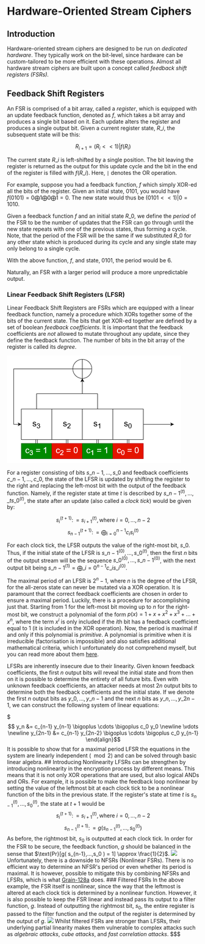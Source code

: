 # Hardware-Oriented Stream Ciphers

## Introduction

Hardware-oriented stream ciphers are designed to be run on _dedicated hardware_. They typically work on the bit-level, since hardware can be custom-tailored to be more efficient with these operations. Almost all hardware stream ciphers are built upon a concept called _feedback shift registers (FSRs)._

## Feedback Shift Registers

An FSR is comprised of a bit array, called a _register_, which is equipped with an update feedback function, denoted as $f$, which takes a bit array and produces a single bit based on it. Each update alters the register and produces a single output bit. Given a current register state, $R\_i$, the subsequent state will be this:

$$R_{i+1} = (R_i << 1) | f(R_i)$$

The current state $R\_i$ is left-shifted by a single position. The bit leaving the register is returned as the output for this update cycle and the bit in the end of the register is filled with $f(R\_i)$. Here, `|` denotes the OR operation.

For example, suppose you had a feedback function, $f$ which simply XOR-ed all the bits of the register. Given an initial state, $0101$, you would have $f(0101) = 0 \bigoplus 1 \bigoplus 0 \bigoplus 1 = 0$. The new state would thus be $(0101 << 1)|0 = 1010$.

Given a feedback function $f$ and an initial state $R\_0$, we define the _period_ of the FSR to be the number of updates that the FSR can go through until the new state repeats with one of the previous states, thus forming a cycle. Note, that the period of the FSR will be the same if we substituted $R\_0$ for any other state which is produced during its cycle and any single state may only belong to a single cycle.

With the above function, $f$, and state, $0101$, the period would be 6.

Naturally, an FSR with a larger period will produce a more unpredictable output.

### Linear Feedback Shift Registers (LFSR)

Linear Feedback Shift Registers are FSRs which are equipped with a linear feedback function, namely a procedure which XORs together some of the bits of the current state. The bits that get XOR-ed together are defined by a set of boolean _feedback coefficients_. It is important that the feedback coefficients are _not_ allowed to mutate throughout any update, since they define the feedback function. The number of bits in the bit array of the register is called its _degree_.

![](<../../../../Cryptography/Private-Key Cryptography/Stream Ciphers/Resources/Images/LFSR.png>)

For a register consisting of bits $s\_{n-1},...,s\_0$ and feedback coefficients $c\_{n-1},...,c\_0$, the state of the LFSR is updated by shifting the register to the right and replacing the left-most bit with the output of the feedback function. Namely, if the register state at time $t$ is described by $s\_{n-1}^{(t)},...,{}\_{t}s\_0^{(t)}$, the state after an update (also called a _clock tick_) would be given by:

$$s_i^{(t+1)} \colon= s_{i+1}^{(t)}, \text{where } i = 0,...,n-2$$ $$s_{n-1}^{(t+1)} \colon= \bigoplus_{i=0}^{n-1} c_i s_i^{(t)}$$

For each clock tick, the LFSR outputs the value of the right-most bit, $s\_0$. Thus, if the initial state of the LFSR is $s\_{n-1}^{(0)},...,s\_0^{(t)}$, then the first $n$ bits of the output stream will be the sequence $s\_0^{(0)},...,s\_{n-1}^{(0)}$, with the next output bit being $s\_{n-1}^{(1)} = \bigoplus\_{i=0}^{n-1} c\_i s\_i^{(0)}$.

The maximal period of an LFSR is $2^n-1$, where $n$ is the degree of the LFSR, for the all-zeros state can never be mutated via a XOR operation. It is paramount that the correct feedback coefficients are chosen in order to ensure a maximal period. Luckily, there is a procedure for accomplishing just that. Starting from 1 for the left-most bit moving up to $n$ for the right-most bit, we construct a polynomial of the form $p(x) = 1 + x + x^2 + x^3 + ... + x^n$, where the term $x^i$ is only included if the $i$th bit has a feedback coefficient equal to 1 (it is included in the XOR operation). Now, the period is maximal if and only if this polynomial is _primitive_. A polynomial is primitive when it is irreducible (factorisation is impossible) and also satisfies additional mathematical criteria, which I unfortunately do not comprehend myself, but you can read more about them [here](https://en.wikipedia.org/wiki/Primitive\_polynomial\_\(field\_theory\)).

LFSRs are inherently insecure due to their linearity. Given known feedback coefficients, the first $n$ output bits will reveal the initial state and from then on it is possible to determine the entirety of all future bits. Even with unknown feedback coefficients, an attacker needs at most $2n$ output bits to determine both the feedback coefficients and the initial state. If we denote the first $n$ output bits as $y\_0,...,y\_{n-1}$ and the next $n$ bits as $y\_n,...,y\_{2n-1}$, we can construct the following system of linear equations:

$$$
y_n &= c_{n-1} y_{n-1} \bigoplus \cdots \bigoplus c_0 y_0 \newline \vdots \newline y_{2n-1} &= c_{n-1} y_{2n-2} \bigoplus \cdots \bigoplus c_0 y_{n-1} \end{align}$$ It is possible to show that for a maximal period LFSR the equations in the system are linearly independent ($\mod 2$) and can be solved through basic linear algebra. ## Introducing Nonlinearity LFSRs can be strengthen by introducing nonlinearity in the encryption process by different means. This means that it is not only XOR operations that are used, but also logical ANDs and ORs. For example, it is possible to make the feedback loop nonlinear by setting the value of the leftmost bit at each clock tick to be a nonlinear function of the bits in the previous state. If the register's state at time $t$ is $s_{n-1}^{(t)},...,s_0^{(t)}$, the state at $t+1$ would be $$s_i^{(t+1)} \colon= s_{i+1}^{(t)}, \text{where } i = 0,...,n-2$$ $$s_{n-1}^{(t+1)} \colon= g(s_{n-1}^{(t)},...,s_0^{(t)})$$ As before, the rightmost bit, $s_0$ is outputted at each clock tick. In order for the FSR to be secure, the feedback function, $g$ should be balanced in the sense that $\text{Pr}[g( s_{n-1},...,s_0 ) = 1] \approx \frac{1}{2}$. ![](../Resources/Images/NFSR.png) Unfortunately, there is a downside to NFSRs (Nonlinear FSRs). There is no efficient way to determine an NFSR's period or even whether its period is maximal. It is however, possible to mitigate this by combining NFSRs and LFSRs, which is what [Grain-128a](Grain-128a.md) does. ### Filtered FSRs In the above example, the FSR itself is nonlinear, since the way that the leftmost is altered at each clock tick is determined by a nonlinear function. However, it is also possible to keep the FSR linear and instead pass its output to a filter function, $g$. Instead of outputting the rightmost bit, $s_0$, the entire register is passed to the filter function and the output of the register is determined by the output of $g$. ![](../Resources/Images/Filtered_FSR.png) Whilst filtered FSRs are stronger than LFSRs, their underlying partial linearity makes them vulnerable to complex attacks such as *algebraic attacks*, *cube attacks*, and *fast correlation attacks*.
$$$
